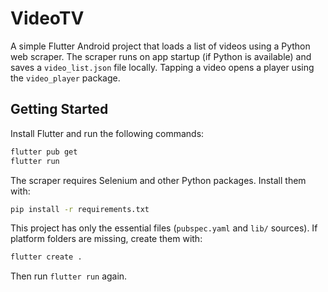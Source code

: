 # VideoTV

A simple Flutter Android project that loads a list of videos using a Python web
scraper. The scraper runs on app startup (if Python is available) and saves a
`video_list.json` file locally. Tapping a video opens a player using the
`video_player` package.

## Getting Started

Install Flutter and run the following commands:

```bash
flutter pub get
flutter run
```

The scraper requires Selenium and other Python packages. Install them with:

```bash
pip install -r requirements.txt
```

This project has only the essential files (`pubspec.yaml` and `lib/` sources). If platform folders are missing, create them with:

```bash
flutter create .
```

Then run `flutter run` again.
